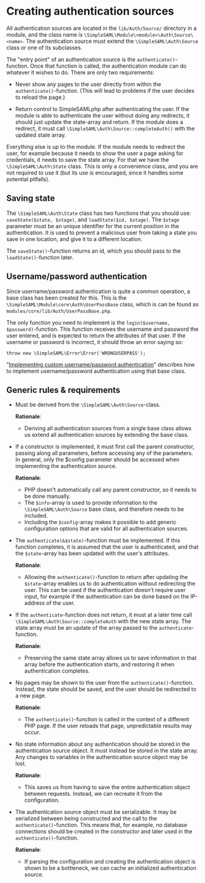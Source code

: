 # Creating authentication sources

All authentication sources are located in the `lib/Auth/Source/` directory in a module, and the class name is `\SimpleSAML\Module\<module>\Auth\Source\<name>`.
The authentication source must extend the `\SimpleSAML\Auth\Source` class or one of its subclasses.

The "entry point" of an authentication source is the `authenticate()`-function.
Once that function is called, the authentication module can do whatever it wishes to do.
There are only two requirements:

- Never show any pages to the user directly from within the `authenticate()`-function.
  (This will lead to problems if the user decides to reload the page.)

- Return control to SimpleSAMLphp after authenticating the user.
  If the module is able to authenticate the user without doing any redirects, it should just update the state-array and return.
  If the module does a redirect, it must call `\SimpleSAML\Auth\Source::completeAuth()` with the updated state array.

Everything else is up to the module.
If the module needs to redirect the user, for example because it needs to show the user a page asking for credentials, it needs to save the state array.
For that we have the `\SimpleSAML\Auth\State` class.
This is only a convenience class, and you are not required to use it (but its use is encouraged, since it handles some potential pitfalls).

## Saving state

The `\SimpleSAML\Auth\State` class has two functions that you should use:
`saveState($state, $stage)`, and `loadState($id, $stage)`.
The `$stage` parameter must be an unique identifier for the current position in the authentication.
It is used to prevent a malicious user from taking a state you save in one location, and give it to a different location.

The `saveState()`-function returns an id, which you should pass to the `loadState()`-function later.

## Username/password authentication

Since username/password authentication is quite a common operation, a base class has been created for this.
This is the `\SimpleSAML\Module\core\Auth\UserPassBase` class, which is can be found as `modules/core/lib/Auth/UserPassBase.php`.

The only function you need to implement is the `login($username, $password)`-function.
This function receives the username and password the user entered, and is expected to return the attributes of that user.
If the username or password is incorrect, it should throw an error saying so:

    throw new \SimpleSAML\Error\Error('WRONGUSERPASS');

"[Implementing custom username/password authentication](./simplesamlphp-customauth)" describes how to implement username/password authentication using that base class.

## Generic rules & requirements

- Must be derived from the `\SimpleSAML\Auth\Source`-class.

  **Rationale**:
  - Deriving all authentication sources from a single base class allows us extend all authentication sources by extending the base class.

- If a constructor is implemented, it must first call the parent constructor, passing along all parameters, before accessing any of the parameters.
  In general, only the $config parameter should be accessed when implementing the authentication source.

  **Rationale**:
  - PHP doesn't automatically call any parent constructor, so it needs to be done manually.
  - The `$info`-array is used to provide information to the `\SimpleSAML\Auth\Source` base class, and therefore needs to be included.
  - Including the `$config`-array makes it possible to add generic configuration options that are valid for all authentication sources.

- The `authenticate(&$state)`-function must be implemented.
  If this function completes, it is assumed that the user is authenticated, and that the `$state`-array has been updated with the user's attributes.

  **Rationale**:
  - Allowing the `authenticate()`-function to return after updating the `$state`-array enables us to do authentication without redirecting the user.
    This can be used if the authentication doesn't require user input, for example if the authentication can be done based on the IP-address of the user.

- If the `authenticate`-function does not return, it must at a later time call `\SimpleSAML\Auth\Source::completeAuth` with the new state array.
  The state array must be an update of the array passed to the `authenticate`-function.

  **Rationale**:
  - Preserving the same state array allows us to save information in that array before the authentication starts, and restoring it when authentication completes.

- No pages may be shown to the user from the `authenticate()`-function.
  Instead, the state should be saved, and the user should be redirected to a new page.

  **Rationale**:
  - The `authenticate()`-function is called in the context of a different PHP page.
    If the user reloads that page, unpredictable results may occur.

- No state information about any authentication should be stored in the authentication source object.
  It must instead be stored in the state array.
  Any changes to variables in the authentication source object may be lost.

  **Rationale**:
  - This saves us from having to save the entire authentication object between requests.
    Instead, we can recreate it from the configuration.

- The authentication source object must be serializable.
  It may be serialized between being constructed and the call to the `authenticate()`-function.
  This means that, for example, no database connections should be created in the constructor and later used in the `authenticate()`-function.

  **Rationale**:
  - If parsing the configuration and creating the authentication object is shown to be a bottleneck, we can cache an initialized authentication source.
